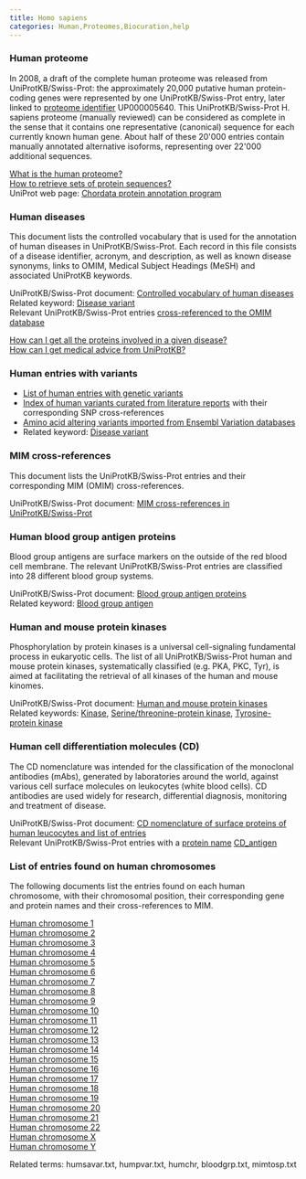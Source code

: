```yaml
---
title: Homo sapiens
categories: Human,Proteomes,Biocuration,help
---
```


### Human proteome

In 2008, a draft of the complete human proteome was released from UniProtKB/Swiss-Prot: the approximately 20,000 putative human protein-coding genes were represented by one UniProtKB/Swiss-Prot entry, later linked to [proteome identifier](https://www.uniprot.org/help/proteome%5Fid) UP000005640. This UniProtKB/Swiss-Prot H. sapiens proteome (manually reviewed) can be considered as complete in the sense that it contains one representative (canonical) sequence for each currently known human gene. About half of these 20'000 entries contain manually annotated alternative isoforms, representing over 22'000 additional sequences.

[What is the human proteome?](http://www.uniprot.org/help/human%5Fproteome)  
[How to retrieve sets of protein sequences?](http://www.uniprot.org/help/retrieve%5Fsets)  
UniProt web page: [Chordata protein annotation program](http://www.uniprot.org/program/Chordata)

### Human diseases

This document lists the controlled vocabulary that is used for the annotation of human diseases in UniProtKB/Swiss-Prot. Each record in this file consists of a disease identifier, acronym, and description, as well as known disease synonyms, links to OMIM, Medical Subject Headings (MeSH) and associated UniProtKB keywords.

UniProtKB/Swiss-Prot document: [Controlled vocabulary of human diseases](http://www.uniprot.org/docs/humdisease)  
Related keyword: [Disease variant](http://www.uniprot.org/keywords/KW-0225)  
Relevant UniProtKB/Swiss-Prot entries [cross-referenced to the OMIM database](https://www.uniprot.org/uniprotkb/?query=database%3Amim)

[How can I get all the proteins involved in a given disease?](http://www.uniprot.org/help/disease%5Fquery)  
[How can I get medical advice from UniProtKB?](http://www.uniprot.org/help/medical%5Fadvice)

### Human entries with variants

-   [List of human entries with genetic variants](http://www.uniprot.org/docs/humpvar)
-   [Index of human variants curated from literature reports](http://www.uniprot.org/docs/humsavar) with their corresponding SNP cross-references
-   [Amino acid altering variants imported from Ensembl Variation databases](https://ftp.uniprot.org/pub/databases/uniprot/current%5Frelease/knowledgebase/variants/)
-   Related keyword: [Disease variant](http://www.uniprot.org/keywords/KW-0225)

### MIM cross-references

This document lists the UniProtKB/Swiss-Prot entries and their corresponding MIM (OMIM) cross-references.

UniProtKB/Swiss-Prot document: [MIM cross-references in UniProtKB/Swiss-Prot](http://www.uniprot.org/docs/mimtosp)

### Human blood group antigen proteins

Blood group antigens are surface markers on the outside of the red blood cell membrane. The relevant UniProtKB/Swiss-Prot entries are classified into 28 different blood group systems.

UniProtKB/Swiss-Prot document: [Blood group antigen proteins](http://www.uniprot.org/docs/bloodgrp)  
Related keyword: [Blood group antigen](http://www.uniprot.org/keywords/KW-0095)

### Human and mouse protein kinases

Phosphorylation by protein kinases is a universal cell-signaling fundamental process in eukaryotic cells. The list of all UniProtKB/Swiss-Prot human and mouse protein kinases, systematically classified (e.g. PKA, PKC, Tyr), is aimed at facilitating the retrieval of all kinases of the human and mouse kinomes.

UniProtKB/Swiss-Prot document: [Human and mouse protein kinases](http://www.uniprot.org/docs/pkinfam)  
Related keywords: [Kinase](http://www.uniprot.org/keywords/KW-0418), [Serine/threonine-protein kinase](http://www.uniprot.org/keywords/KW-0723), [Tyrosine-protein kinase](http://www.uniprot.org/keywords/KW-0829)

### Human cell differentiation molecules (CD)

The CD nomenclature was intended for the classification of the monoclonal antibodies (mAbs), generated by laboratories around the world, against various cell surface molecules on leukocytes (white blood cells). CD antibodies are used widely for research, differential diagnosis, monitoring and treatment of disease.

UniProtKB/Swiss-Prot document: [CD nomenclature of surface proteins of human leucocytes and list of entries](http://www.uniprot.org/docs/cdlist)  
Relevant UniProtKB/Swiss-Prot entries with a [protein name](https://www.uniprot.org/help/protein%5Fname) [CD\_antigen](https://www.uniprot.org/uniprotkb/?query=cdantigen%3A%2A)

### List of entries found on human chromosomes

The following documents list the entries found on each human chromosome, with their chromosomal position, their corresponding gene and protein names and their cross-references to MIM.

[Human chromosome 1](http://www.uniprot.org/docs/humchr01)  
[Human chromosome 2](http://www.uniprot.org/docs/humchr02)  
[Human chromosome 3](http://www.uniprot.org/docs/humchr03)  
[Human chromosome 4](http://www.uniprot.org/docs/humchr04)  
[Human chromosome 5](http://www.uniprot.org/docs/humchr05)  
[Human chromosome 6](http://www.uniprot.org/docs/humchr06)  
[Human chromosome 7](http://www.uniprot.org/docs/humchr07)  
[Human chromosome 8](http://www.uniprot.org/docs/humchr08)  
[Human chromosome 9](http://www.uniprot.org/docs/humchr09)  
[Human chromosome 10](http://www.uniprot.org/docs/humchr10)  
[Human chromosome 11](http://www.uniprot.org/docs/humchr11)  
[Human chromosome 12](http://www.uniprot.org/docs/humchr12)  
[Human chromosome 13](http://www.uniprot.org/docs/humchr13)  
[Human chromosome 14](http://www.uniprot.org/docs/humchr14)  
[Human chromosome 15](http://www.uniprot.org/docs/humchr15)  
[Human chromosome 16](http://www.uniprot.org/docs/humchr16)  
[Human chromosome 17](http://www.uniprot.org/docs/humchr17)  
[Human chromosome 18](http://www.uniprot.org/docs/humchr18)  
[Human chromosome 19](http://www.uniprot.org/docs/humchr19)  
[Human chromosome 20](http://www.uniprot.org/docs/humchr20)  
[Human chromosome 21](http://www.uniprot.org/docs/humchr21)  
[Human chromosome 22](http://www.uniprot.org/docs/humchr22)  
[Human chromosome X](http://www.uniprot.org/docs/humchrx)  
[Human chromosome Y](http://www.uniprot.org/docs/humchry)

Related terms: humsavar.txt, humpvar.txt, humchr, bloodgrp.txt, mimtosp.txt
